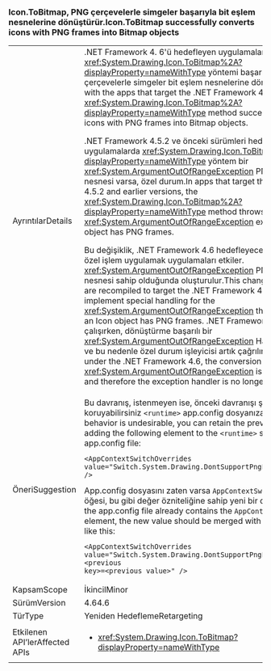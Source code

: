 ### <a name="icontobitmap-successfully-converts-icons-with-png-frames-into-bitmap-objects"></a><span data-ttu-id="d681c-101">Icon.ToBitmap, PNG çerçevelerle simgeler başarıyla bit eşlem nesnelerine dönüştürür.</span><span class="sxs-lookup"><span data-stu-id="d681c-101">Icon.ToBitmap successfully converts icons with PNG frames into Bitmap objects</span></span>

|   |   |
|---|---|
|<span data-ttu-id="d681c-102">Ayrıntılar</span><span class="sxs-lookup"><span data-stu-id="d681c-102">Details</span></span>|<span data-ttu-id="d681c-103">.NET Framework 4. 6'ü hedefleyen uygulamaları ile başlayan <xref:System.Drawing.Icon.ToBitmap%2A?displayProperty=nameWithType> yöntemi başarıyla PNG çerçevelerle simgeler bit eşlem nesnelerine dönüştürür.</span><span class="sxs-lookup"><span data-stu-id="d681c-103">Starting with the apps that target the .NET Framework 4.6, the <xref:System.Drawing.Icon.ToBitmap%2A?displayProperty=nameWithType> method successfully converts icons with PNG frames into Bitmap objects.</span></span><p/><span data-ttu-id="d681c-104">.NET Framework 4.5.2 ve önceki sürümleri hedefleyen uygulamalarda <xref:System.Drawing.Icon.ToBitmap%2A?displayProperty=nameWithType> yöntem bir <xref:System.ArgumentOutOfRangeException> PNG kare simge nesnesi varsa, özel durum.</span><span class="sxs-lookup"><span data-stu-id="d681c-104">In apps that target the .NET Framework 4.5.2 and earlier versions, the  <xref:System.Drawing.Icon.ToBitmap%2A?displayProperty=nameWithType> method throws an <xref:System.ArgumentOutOfRangeException> exception if the Icon object has PNG frames.</span></span><p/><span data-ttu-id="d681c-105">Bu değişiklik, .NET Framework 4.6 hedefleyecek şekilde derlenir ve özel işlem uygulamak uygulamaları etkiler. <xref:System.ArgumentOutOfRangeException> PNG kare bir simge nesnesi sahip olduğunda oluşturulur.</span><span class="sxs-lookup"><span data-stu-id="d681c-105">This change affects apps that are recompiled to target the .NET Framework 4.6 and that implement special handling for the <xref:System.ArgumentOutOfRangeException> that is thrown when an Icon object has PNG frames.</span></span> <span data-ttu-id="d681c-106">.NET Framework 4. 6'altında çalışırken, dönüştürme başarılı bir <xref:System.ArgumentOutOfRangeException> Hayır artık oluşturulur ve bu nedenle özel durum işleyicisi artık çağrılır.</span><span class="sxs-lookup"><span data-stu-id="d681c-106">When running under the .NET Framework 4.6, the conversion is successful, an <xref:System.ArgumentOutOfRangeException> is no longer thrown, and therefore the exception handler is no longer invoked.</span></span>|
|<span data-ttu-id="d681c-107">Öneri</span><span class="sxs-lookup"><span data-stu-id="d681c-107">Suggestion</span></span>|<span data-ttu-id="d681c-108">Bu davranış, istenmeyen ise, önceki davranışı şu öğeye ekleyerek koruyabilirsiniz <code>&lt;runtime&gt;</code> app.config dosyanıza bölümünü:</span><span class="sxs-lookup"><span data-stu-id="d681c-108">If this behavior is undesirable, you can retain the previous behavior by adding the following element to the <code>&lt;runtime&gt;</code> section of your app.config file:</span></span><pre><code class="lang-xml">&lt;AppContextSwitchOverrides&#13;&#10;value=&quot;Switch.System.Drawing.DontSupportPngFramesInIcons=true&quot; /&gt;&#13;&#10;</code></pre><span data-ttu-id="d681c-109">App.config dosyasını zaten varsa <code>AppContextSwitchOverrides</code> öğesi, bu gibi değer özniteliğine sahip yeni bir değer birleştirilmiş:</span><span class="sxs-lookup"><span data-stu-id="d681c-109">If the app.config file already contains the <code>AppContextSwitchOverrides</code> element, the new value should be merged with the value attribute like this:</span></span><pre><code class="lang-xml">&lt;AppContextSwitchOverrides&#13;&#10;value=&quot;Switch.System.Drawing.DontSupportPngFramesInIcons=true;&lt;previous key&gt;=&lt;previous value&gt;&quot; /&gt;&#13;&#10;</code></pre>|
|<span data-ttu-id="d681c-110">Kapsam</span><span class="sxs-lookup"><span data-stu-id="d681c-110">Scope</span></span>|<span data-ttu-id="d681c-111">İkincil</span><span class="sxs-lookup"><span data-stu-id="d681c-111">Minor</span></span>|
|<span data-ttu-id="d681c-112">Sürüm</span><span class="sxs-lookup"><span data-stu-id="d681c-112">Version</span></span>|<span data-ttu-id="d681c-113">4.6</span><span class="sxs-lookup"><span data-stu-id="d681c-113">4.6</span></span>|
|<span data-ttu-id="d681c-114">Tür</span><span class="sxs-lookup"><span data-stu-id="d681c-114">Type</span></span>|<span data-ttu-id="d681c-115">Yeniden Hedefleme</span><span class="sxs-lookup"><span data-stu-id="d681c-115">Retargeting</span></span>|
|<span data-ttu-id="d681c-116">Etkilenen API’ler</span><span class="sxs-lookup"><span data-stu-id="d681c-116">Affected APIs</span></span>|<ul><li><xref:System.Drawing.Icon.ToBitmap?displayProperty=nameWithType></li></ul>|

